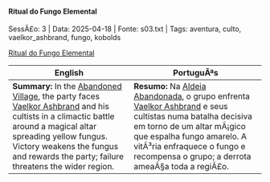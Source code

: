 ﻿
#### Ritual do Fungo Elemental

SessÃ£o: 3 | Data: 2025-04-18 | Fonte: s03.txt | Tags: aventura, culto, vaelkor_ashbrand, fungo, kobolds

[Ritual do Fungo Elemental](ritual_do_fungo.png)

| English | PortuguÃªs |
|---------|-----------|
| **Summary:** In the [Abandoned Village](aldeia_abandonada.md), the party faces [Vaelkor Ashbrand](vaelkor_ashbrand.md) and his cultists in a climactic battle around a magical altar spreading yellow fungus. Victory weakens the fungus and rewards the party; failure threatens the wider region. | **Resumo:** Na [Aldeia Abandonada](aldeia_abandonada.md), o grupo enfrenta [Vaelkor Ashbrand](vaelkor_ashbrand.md) e seus cultistas numa batalha decisiva em torno de um altar mÃ¡gico que espalha fungo amarelo. A vitÃ³ria enfraquece o fungo e recompensa o grupo; a derrota ameaÃ§a toda a regiÃ£o. |


























